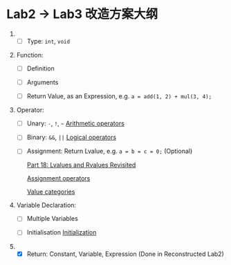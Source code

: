 # Lab2 -> Lab3 改造方案大纲

1. - [ ] Type: `int`, `void`

2. Function:

   - [ ] Definition
  
   - [ ] Arguments

   - [ ] Return Value, as an Expression, e.g. `a = add(1, 2) + mul(3, 4);` 
  
3. Operator:

   - [ ] Unary: `-`, `!`, `~` [Arithmetic operators](https://en.cppreference.com/w/c/language/operator_arithmetic)

   - [ ] Binary: `&&`, `||` [Logical operators](https://en.cppreference.com/w/c/language/operator_logical)
   
   - [ ] Assignment: Return Lvalue, e.g. `a = b = c = 0;` (Optional)
         
      [Part 18: Lvalues and Rvalues Revisited](https://github.com/DoctorWkt/acwj/tree/master/18_Lvalues_Revisited)

      [Assignment operators](https://en.cppreference.com/w/c/language/operator_assignment)

      [Value categories](https://en.cppreference.com/w/c/language/value_category)

4. Variable Declaration:

   - [ ] Multiple Variables

   - [ ] Initialisation [Initialization](https://en.cppreference.com/w/c/language/initialization)

5. - [x] Return: Constant, Variable, Expression (Done in Reconstructed Lab2)

